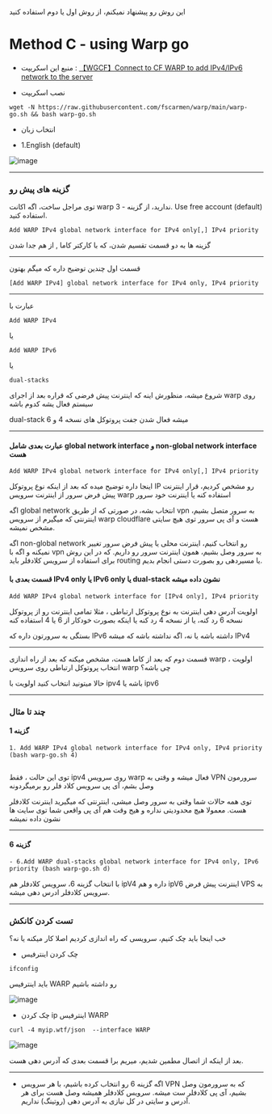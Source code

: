 این روش رو پیشنهاد نمیکنم، از روش اول یا دوم استفاده کنید

# Method C - using Warp go


 
  - منبع این اسکریپت : [【WGCF】Connect to CF WARP to add IPv4/IPv6 network to the server](https://github.com/fscarmen/warp)


 - نصب اسکریپت


```
wget -N https://raw.githubusercontent.com/fscarmen/warp/main/warp-go.sh && bash warp-go.sh
```

  - انتخاب زبان


  - 1.English (default) 
  
  
  ![image](https://user-images.githubusercontent.com/120102306/230757233-d2b32140-0dfc-40d8-bd80-f8be0df0c82a.png)


***


### گزینه های پیش رو


توی مراجل ساخت، اگه اکانت warp ندارید، از گزینه -  3. Use free account (default) استفاده کنید.





```
Add WARP IPv4 global network interface for IPv4 only[,] IPv4 priority
```

گزینه ها به دو قسمت تقسیم شدن، که با کارکتر کاما , از هم جدا شدن

***
قسمت اول چندین توضیح داره که میگم بهتون


```
[Add WARP IPv4] global network interface for IPv4 only, IPv4 priority
```

***
عبارت با 
```
Add WARP IPv4
```

یا 
```
Add WARP IPv6
```
یا 
```
dual-stacks 
```

شروع میشه، منظورش اینه که اینترنت پیش فرضی که قراره بعد از اجرای warp روی سیستم فعال یشه کدوم باشه

dual-stack  میشه فعال شدن جفت پروتوکل های نسخه 4 و 6

***

#### عبارت بعدی شامل global network interface  و  non-global network interface هست

```
Add WARP IPv4 global network interface for IPv4 only[,] IPv4 priority
```

اینجا داره توضیح میده که بعد از اینکه نوع پروتوکل IP رو مشخص کردیم، قرار اینترنت پیش فرض سرور از اینترنت سرویس warp استفاده کنه یا اینترنت خود سرور

اگه global network انتخاب بشه، در صورتی که از طریق vpn به سرور متصل بشیم، اینترنتی که میگیرم از سرویس warp cloudflare هست و آی پی سرور توی هیچ سایتی مشخص نمیشه.

اگه non-global network رو انتخاب کنیم، اینترنت محلی یا پیش فرض سرور تغییر نمیکنه و اگه با vpn به سرور وصل بشیم، همون اینترنت سرور رو داریم. که در این روش برای استفاده از سرویس کلادفلر باید routing یا مسیردهی رو بصورت دستی انجام بدیم.


#### قسمت بعدی با IPv4 only یا IPv6 only یا dual-stack نشون داده میشه
```
Add WARP IPv4 global network interface for [IPv4 only], IPv4 priority
```

اولویت آدرس دهی اینترنت به نوع پروتوکل ارتباطی ، مثلا تمامی اینترنت رو از پروتوکل نسخه 6 رد کنه، یا از نسخه 4 رد کنه یا اینکه بصورت خودکار از 6 یا 4 استفاده کنه


بستگی به سرورتون داره که IPv6 داشته باشه یا نه، اگه نداشته باشه که میشه IPv4


***

قسمت دوم که بعد از کاما هست، مشخص میکنه که بعد از راه اندازی warp ، اولویت انتخاب پروتوکل ارتباطی روی سرویس warp چی باشه؟

حالا میتونید انتخاب کنید اولویت با ipv4 باشه یا ipv6


***

### چند تا مثال

#### گزینه 1
```
1. Add WARP IPv4 global network interface for IPv4 only, IPv4 priority (bash warp-go.sh 4)


```

توی این حالت ، فقط ipv4 روی سرویس warp فعال میشه و وقتی به VPN سرورمون وصل بشم، آی پی سرویس کلاد فلر رو برمیگردونه 

 توی همه حالات شما وقتی به سرور وصل میشی، اینترنتی که میگیرید اینترنت کلادفلر هست. 
معمولا هیچ محدودیتی نداره و هیج وقت هم آی پی واقعی شما توی سایت ها نشون داده نمیشه

***

#### گزینه 6


```
- 6.Add WARP dual-stacks global network interface for IPv4 only, IPv6 priority (bash warp-go.sh d)
```



با انتخاب گزینه 6، سرویس کلادفلر هم ipV4 داره و هم ipV6 
اینترنت پیش فرض VPS به سرویس کلادفلر ادرس دهی میشه.

***

### تست کردن کانکش 


خب اینجا باید چک کنیم، سرویسی که راه اندازی کردیم اصلا کار میکنه یا نه؟

 - چک کردن اینترفیس


```
ifconfig
```


باید اینترفیس WARP رو داشته باشیم


![image](https://user-images.githubusercontent.com/120102306/230777981-de389030-3c10-4d1c-be58-9fbfbeb6559d.png)


- چک کردن ip اینترفیس WARP

```
curl -4 myip.wtf/json  --interface WARP
```

![image](https://user-images.githubusercontent.com/120102306/230778089-23f4e2c3-f81b-4abf-b44c-fd5b531e79b8.png)

بعد از اینکه از اتصال مطمین شدیم، میریم برا قسمت بعدی که آدرس دهی هست.

***


 - اگه گزینه 6 رو انتخاب کرده باشیم، با هر سرویس VPN که به سرورمون وصل بشیم، آی پی کلادفلر ست میشه. سرویس کلادفلر همیشه وصل هست برای هر آدرس و سایتی
 در کل نیازی به آدرس دهی (روتینگ) نداریم.
 
 
